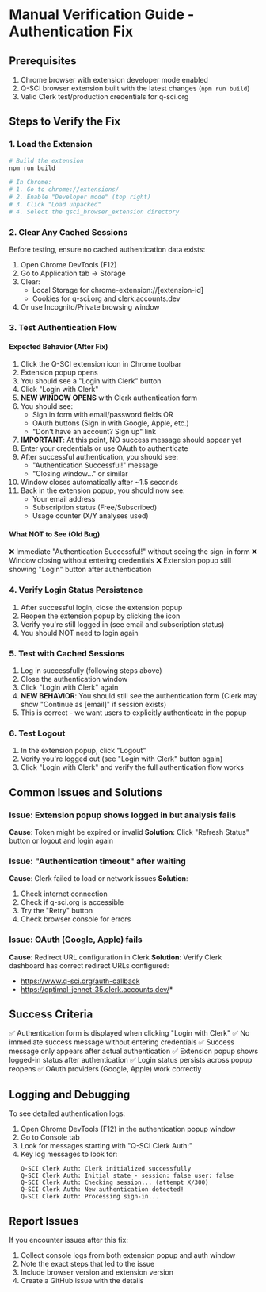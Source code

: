 # Manual Verification Guide - Authentication Fix

## Prerequisites

1. Chrome browser with extension developer mode enabled
2. Q-SCI browser extension built with the latest changes (`npm run build`)
3. Valid Clerk test/production credentials for q-sci.org

## Steps to Verify the Fix

### 1. Load the Extension

```bash
# Build the extension
npm run build

# In Chrome:
# 1. Go to chrome://extensions/
# 2. Enable "Developer mode" (top right)
# 3. Click "Load unpacked"
# 4. Select the qsci_browser_extension directory
```

### 2. Clear Any Cached Sessions

Before testing, ensure no cached authentication data exists:

1. Open Chrome DevTools (F12)
2. Go to Application tab → Storage
3. Clear:
   - Local Storage for chrome-extension://[extension-id]
   - Cookies for q-sci.org and clerk.accounts.dev
4. Or use Incognito/Private browsing window

### 3. Test Authentication Flow

#### Expected Behavior (After Fix)

1. Click the Q-SCI extension icon in Chrome toolbar
2. Extension popup opens
3. You should see a "Login with Clerk" button
4. Click "Login with Clerk"
5. **NEW WINDOW OPENS** with Clerk authentication form
6. You should see:
   - Sign in form with email/password fields OR
   - OAuth buttons (Sign in with Google, Apple, etc.)
   - "Don't have an account? Sign up" link
7. **IMPORTANT**: At this point, NO success message should appear yet
8. Enter your credentials or use OAuth to authenticate
9. After successful authentication, you should see:
   - "Authentication Successful!" message
   - "Closing window..." or similar
10. Window closes automatically after ~1.5 seconds
11. Back in the extension popup, you should now see:
    - Your email address
    - Subscription status (Free/Subscribed)
    - Usage counter (X/Y analyses used)

#### What NOT to See (Old Bug)

❌ Immediate "Authentication Successful!" without seeing the sign-in form
❌ Window closing without entering credentials
❌ Extension popup still showing "Login" button after authentication

### 4. Verify Login Status Persistence

1. After successful login, close the extension popup
2. Reopen the extension popup by clicking the icon
3. Verify you're still logged in (see email and subscription status)
4. You should NOT need to login again

### 5. Test with Cached Sessions

1. Log in successfully (following steps above)
2. Close the authentication window
3. Click "Login with Clerk" again
4. **NEW BEHAVIOR**: You should still see the authentication form (Clerk may show "Continue as [email]" if session exists)
5. This is correct - we want users to explicitly authenticate in the popup

### 6. Test Logout

1. In the extension popup, click "Logout"
2. Verify you're logged out (see "Login with Clerk" button again)
3. Click "Login with Clerk" and verify the full authentication flow works

## Common Issues and Solutions

### Issue: Extension popup shows logged in but analysis fails

**Cause**: Token might be expired or invalid
**Solution**: Click "Refresh Status" button or logout and login again

### Issue: "Authentication timeout" after waiting

**Cause**: Clerk failed to load or network issues
**Solution**: 
1. Check internet connection
2. Check if q-sci.org is accessible
3. Try the "Retry" button
4. Check browser console for errors

### Issue: OAuth (Google, Apple) fails

**Cause**: Redirect URL configuration in Clerk
**Solution**: Verify Clerk dashboard has correct redirect URLs configured:
- https://www.q-sci.org/auth-callback
- https://optimal-jennet-35.clerk.accounts.dev/*

## Success Criteria

✅ Authentication form is displayed when clicking "Login with Clerk"
✅ No immediate success message without entering credentials
✅ Success message only appears after actual authentication
✅ Extension popup shows logged-in status after authentication
✅ Login status persists across popup reopens
✅ OAuth providers (Google, Apple) work correctly

## Logging and Debugging

To see detailed authentication logs:

1. Open Chrome DevTools (F12) in the authentication popup window
2. Go to Console tab
3. Look for messages starting with "Q-SCI Clerk Auth:"
4. Key log messages to look for:
   ```
   Q-SCI Clerk Auth: Clerk initialized successfully
   Q-SCI Clerk Auth: Initial state - session: false user: false
   Q-SCI Clerk Auth: Checking session... (attempt X/300)
   Q-SCI Clerk Auth: New authentication detected!
   Q-SCI Clerk Auth: Processing sign-in...
   ```

## Report Issues

If you encounter issues after this fix:

1. Collect console logs from both extension popup and auth window
2. Note the exact steps that led to the issue
3. Include browser version and extension version
4. Create a GitHub issue with the details
